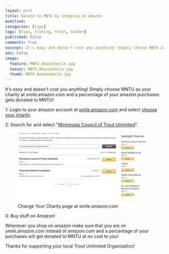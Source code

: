 ```yaml
---
layout: post
title: Donate to MNTU by shopping on Amazon
modified:
categories: [tips]
tags: [tips, fishing, trout, salmon]
published: False
comments: True
excerpt: It's easy and doesn't cost you anything! Simply choose MNTU as your charity at smile.amazon.com and a percentage of your amazon purchases gets donated to MNTU!
ads: False
image:
  feature: MNTU_AmazonSmile.jpg
  teaser: MNTU_AmazonSmile.jpg
  thumb: MNTU_AmazonSmile.jpg
---
```


It's easy and doesn't cost you anything! Simply choose MNTU as your charity at smile.amazon.com and a percentage of your amazon purchases gets donated to MNTU!

1: Login to your amazon account at <a target="_blank" href="https://smile.amazon.com/">smile.amazon.com</a> and select <u>choose your charity</u>.

2: Search for and select "<a target="_blank" href="https://smile.amazon.com/gp/chpf/homepage/ref=smi_se_ssr_srch_stsr?q=Minnesota+Council+of+Trout+Unlimited&orig=%2F&ie=UTF-8">Minnesota Council of Trout Unlimited</a>".

<figure>
  <a target="_blank" href="https://smile.amazon.com/gp/chpf/homepage/ref=smi_se_ssr_srch_stsr?q=Minnesota+Council+of+Trout+Unlimited&orig=%2F&ie=UTF-8"><img title="Donate to MNTU through Amazon" src="/images/Amazon_MNTU.jpg"></a>
  <figcaption>Change Your Charity page at smile.amazon.com</figcaption>
</figure>

3: Buy stuff on Amazon!

Whenever you shop on amazon make sure that you are on <i>smile.amazon.com</i> instead of <i>amazon.com</i> and a percentage of your purchases will get donated to MNTU at no cost to you!

Thanks for supporting your local Trout Unlimited Organization!
